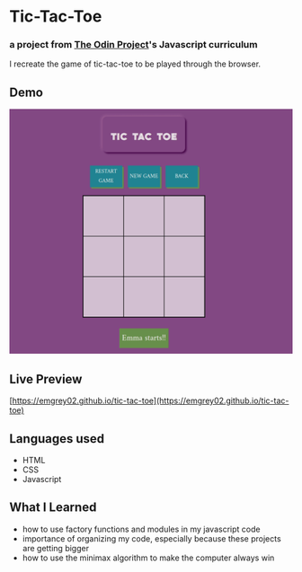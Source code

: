 # Tic-Tac-Toe
### a project from [The Odin Project](https://theodinproject.com)'s Javascript curriculum
I recreate the game of tic-tac-toe to be played through the browser.

## Demo
![gif of tic-tac-toe game](/tic-tac-toe.gif)

## Live Preview
[https://emgrey02.github.io/tic-tac-toe](https://emgrey02.github.io/tic-tac-toe)

## Languages used
  - HTML
  - CSS
  - Javascript

## What I Learned
 - how to use factory functions and modules in my javascript code
 - importance of organizing my code, especially because these projects are getting bigger
 - how to use the minimax algorithm to make the computer always win
